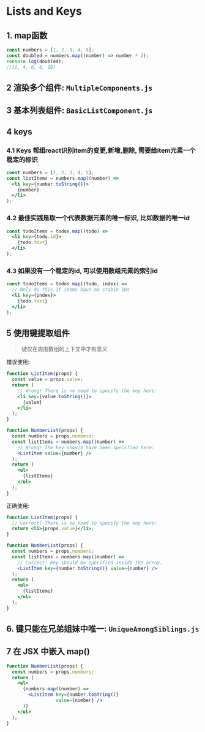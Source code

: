 # **Lists and Keys**

## 1. map函数

```js
const numbers = [1, 2, 3, 4, 5];
const doubled = numbers.map((number) => number * 2);
console.log(doubled);
//[2, 4, 6, 8, 10]
```

## 2 渲染多个组件: ``MultipleComponents.js``

## 3 基本列表组件: ``BasicListComponent.js``

## 4 keys

### 4.1 Keys 帮组react识别item的变更,新增,删除, 需要给item元素一个稳定的标识

```jsx
const numbers = [1, 2, 3, 4, 5];
const listItems = numbers.map((number) =>
  <li key={number.toString()}>
    {number}
  </li>
);
```

### 4.2 最佳实践是取一个代表数据元素的唯一标识, 比如数据的唯一id

```jsx
const todoItems = todos.map((todo) =>
  <li key={todo.id}>
    {todo.text}
  </li>
);
```

### 4.3 如果没有一个稳定的id, 可以使用数组元素的索引id

```jsx
const todoItems = todos.map((todo, index) =>
  // Only do this if items have no stable IDs
  <li key={index}>
    {todo.text}
  </li>
);
```

## 5 使用键提取组件
>键仅在周围数组的上下文中才有意义

错误使用:

```jsx
function ListItem(props) {
  const value = props.value;
  return (
    // Wrong! There is no need to specify the key here:
    <li key={value.toString()}>
      {value}
    </li>
  );
}

function NumberList(props) {
  const numbers = props.numbers;
  const listItems = numbers.map((number) =>
    // Wrong! The key should have been specified here:
    <ListItem value={number} />
  );
  return (
    <ul>
      {listItems}
    </ul>
  );
}

```

正确使用:

```jsx
function ListItem(props) {
  // Correct! There is no need to specify the key here:
  return <li>{props.value}</li>;
}

function NumberList(props) {
  const numbers = props.numbers;
  const listItems = numbers.map((number) =>
    // Correct! Key should be specified inside the array.
    <ListItem key={number.toString()} value={number} />
  );
  return (
    <ul>
      {listItems}
    </ul>
  );
}
```

## 6. 键只能在兄弟姐妹中唯一: ``UniqueAmongSiblings.js``



## 7 在 JSX 中嵌入 map()

```jsx
function NumberList(props) {
  const numbers = props.numbers;
  return (
    <ul>
      {numbers.map((number) =>
        <ListItem key={number.toString()}
                  value={number} />
      )}
    </ul>
  );
}
```
